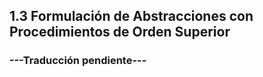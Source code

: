 ## 1.3 Formulación de Abstracciones con Procedimientos de Orden Superior

### ---Traducción pendiente---